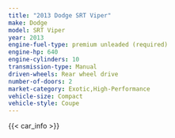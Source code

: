 ```yaml
---
title: "2013 Dodge SRT Viper"
make: Dodge
model: SRT Viper
year: 2013
engine-fuel-type: premium unleaded (required)
engine-hp: 640
engine-cylinders: 10
transmission-type: Manual
driven-wheels: Rear wheel drive
number-of-doors: 2
market-category: Exotic,High-Performance
vehicle-size: Compact
vehicle-style: Coupe
---
```


{{< car_info >}}
